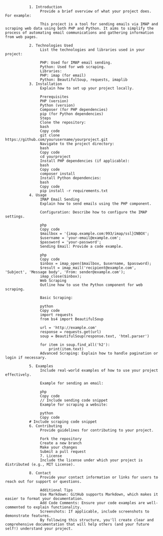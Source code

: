      
               1. Introduction
                    Provide a brief overview of what your project does. For example:
                    
                    This project is a tool for sending emails via IMAP and scraping web data using both PHP and Python. It aims to simplify the process of automating email communications and gathering information from web pages.
                    
               2. Technologies Used
                    List the technologies and libraries used in your project:
                    
                    PHP: Used for IMAP email sending.
                    Python: Used for web scraping.
                    Libraries:
                    PHP: imap (for email)
                    Python: BeautifulSoup, requests, imaplib
               3. Installation
                    Explain how to set up your project locally.
                    
                    Prerequisites
                    PHP (version)
                    Python (version)
                    Composer (for PHP dependencies)
                    pip (for Python dependencies)
                    Steps
                    Clone the repository:
                    bash
                    Copy code
                    git clone https://github.com/yourusername/yourproject.git
                    Navigate to the project directory:
                    bash
                    Copy code
                    cd yourproject
                    Install PHP dependencies (if applicable):
                    bash
                    Copy code
                    composer install
                    Install Python dependencies:
                    bash
                    Copy code
                    pip install -r requirements.txt
               4. Usage
                    IMAP Email Sending
                    Explain how to send emails using the PHP component.
                    
                    Configuration: Describe how to configure the IMAP settings.
                    
                    php
                    Copy code
                    $mailbox = '{imap.example.com:993/imap/ssl}INBOX';
                    $username = 'your-email@example.com';
                    $password = 'your-password';
                    Sending Email: Provide a code example.
                    
                    php
                    Copy code
                    $inbox = imap_open($mailbox, $username, $password);
                    $result = imap_mail('recipient@example.com', 'Subject', 'Message body', 'From: sender@example.com');
                    imap_close($inbox);
                    Web Scraping
                    Outline how to use the Python component for web scraping.
                    
                    Basic Scraping:
                    
                    python
                    Copy code
                    import requests
                    from bs4 import BeautifulSoup
                    
                    url = 'http://example.com'
                    response = requests.get(url)
                    soup = BeautifulSoup(response.text, 'html.parser')
                    
                    for item in soup.find_all('h2'):
                        print(item.text)
                    Advanced Scraping: Explain how to handle pagination or login if necessary.
               
               5. Examples
                    Include real-world examples of how to use your project effectively.
                    
                    Example for sending an email:
                    
                    php
                    Copy code
                    // Include sending code snippet
                    Example for scraping a website:
                    
                    python
                    Copy code
               # Include scraping code snippet
               6. Contributing
                    Provide guidelines for contributing to your project.
                    
                    Fork the repository
                    Create a new branch
                    Make your changes
                    Submit a pull request
                    7. License
                    Include the license under which your project is distributed (e.g., MIT License).
               
               8. Contact
                    Provide your contact information or links for users to reach out for support or questions.
                    
                    Additional Tips
                    Use Markdown: GitHub supports Markdown, which makes it easier to format your documentation.
                    Add Code Comments: Ensure your code examples are well-commented to explain functionality.
                    Screenshots: If applicable, include screenshots to demonstrate features.
                    By following this structure, you'll create clear and comprehensive documentation that will help others (and your future self!) understand your project.
